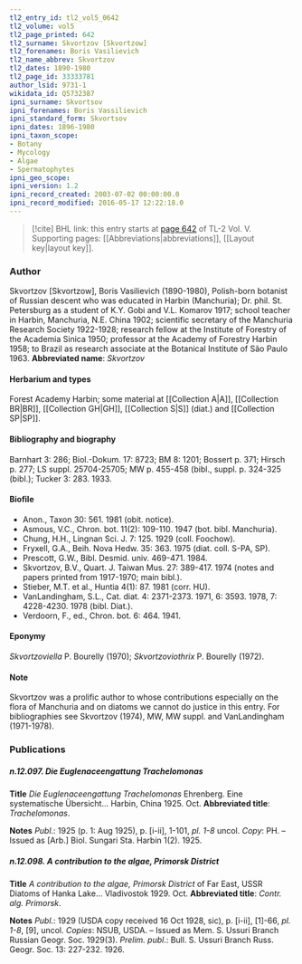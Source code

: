 ```yaml
---
tl2_entry_id: tl2_vol5_0642
tl2_volume: vol5
tl2_page_printed: 642
tl2_surname: Skvortzov [Skvortzow]
tl2_forenames: Boris Vasilievich
tl2_name_abbrev: Skvortzov
tl2_dates: 1890-1980
tl2_page_id: 33333781
author_lsid: 9731-1
wikidata_id: Q5732387
ipni_surname: Skvortsov
ipni_forenames: Boris Vassilievich
ipni_standard_form: Skvortsov
ipni_dates: 1896-1980
ipni_taxon_scope: 
- Botany
- Mycology
- Algae
- Spermatophytes
ipni_geo_scope: 
ipni_version: 1.2
ipni_record_created: 2003-07-02 00:00:00.0
ipni_record_modified: 2016-05-17 12:22:18.0
---
```



> [!cite] BHL link: this entry starts at [page 642](https://www.biodiversitylibrary.org/page/33333781) of TL-2 Vol. V.
> Supporting pages: [[Abbreviations|abbreviations]], [[Layout key|layout key]].

### Author

Skvortzov \[Skvortzow\], Boris Vasilievich (1890-1980), Polish-born botanist of Russian descent who was educated in Harbin (Manchuria); Dr. phil. St. Petersburg as a student of K.Y. Gobi and V.L. Komarov 1917; school teacher in Harbin, Manchuria, N.E. China 1902; scientific secretary of the Manchuria Research Society 1922-1928; research fellow at the Institute of Forestry of the Academia Sinica 1950; professor at the Academy of Forestry Harbin 1958; to Brazil as research associate at the Botanical Institute of São Paulo 1963. 
**Abbreviated name**: *Skvortzov*

#### Herbarium and types

Forest Academy Harbin; some material at [[Collection A|A]], [[Collection BR|BR]], [[Collection GH|GH]], [[Collection S|S]] (diat.) and [[Collection SP|SP]].

#### Bibliography and biography

Barnhart 3: 286; Biol.-Dokum. 17: 8723; BM 8: 1201; Bossert p. 371; Hirsch p. 277; LS suppl. 25704-25705; MW p. 455-458 (bibl., suppl. p. 324-325 (bibl.); Tucker 3: 283. 1933.

#### Biofile

- Anon., Taxon 30: 561. 1981 (obit. notice).
- Asmous, V.C., Chron. bot. 11(2): 109-110. 1947 (bot. bibl. Manchuria).
- Chung, H.H., Lingnan Sci. J. 7: 125. 1929 (coll. Foochow).
- Fryxell, G.A., Beih. Nova Hedw. 35: 363. 1975 (diat. coll. S-PA, SP).
- Prescott, G.W., Bibl. Desmid. univ. 469-471. 1984.
- Skvortzov, B.V., Quart. J. Taiwan Mus. 27: 389-417. 1974 (notes and papers printed from 1917-1970; main bibl.).
- Stieber, M.T. et al., Huntia 4(1): 87. 1981 (corr. HU).
- VanLandingham, S.L., Cat. diat. 4: 2371-2373. 1971, 6: 3593. 1978, 7: 4228-4230. 1978 (bibl. Diat.).
- Verdoorn, F., ed., Chron. bot. 6: 464. 1941.

#### Eponymy

*Skvortzoviella* P. Bourelly (1970); *Skvortzoviothrix* P. Bourelly (1972).

#### Note

Skvortzov was a prolific author to whose contributions especially on the flora of Manchuria and on diatoms we cannot do justice in this entry. For bibliographies see Skvortzov (1974), MW, MW suppl. and VanLandingham (1971-1978).

### Publications

##### n.12.097. Die Euglenaceengattung Trachelomonas

**Title**
*Die Euglenaceengattung Trachelomonas* Ehrenberg. Eine systematische Übersicht... Harbin, China 1925. Oct.
**Abbreviated title**: *Trachelomonas*.

**Notes**
*Publ*.: 1925 (p. 1: Aug 1925), p. \[i-ii\], 1-101, *pl. 1-8* uncol. *Copy*: PH. – Issued as \[Arb.\] Biol. Sungari Sta. Harbin 1(2). 1925.

##### n.12.098. A contribution to the algae, Primorsk District

**Title**
*A contribution to the algae, Primorsk District* of Far East, USSR Diatoms of Hanka Lake... Vladivostok 1929. Oct.
**Abbreviated title**: *Contr. alg. Primorsk*.

**Notes**
*Publ*.: 1929 (USDA copy received 16 Oct 1928, sic), p. \[i-ii\], \[1\]-66, *pl. 1-8*, \[9\], uncol.
*Copies*: NSUB, USDA. – Issued as Mem. S. Ussuri Branch Russian Geogr. Soc. 1929(3).
*Prelim. publ*.: Bull. S. Ussuri Branch Russ. Geogr. Soc. 13: 227-232. 1926.

